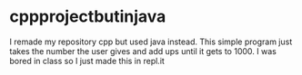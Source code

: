 # cppprojectbutinjava
I remade my repository cpp but used java instead. This simple program just takes the number the user gives and add ups until it gets to 1000.
I was bored in class so I just made this in repl.it
